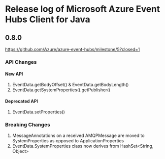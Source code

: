 # Release log of Microsoft Azure Event Hubs Client for Java

## 0.8.0

https://github.com/Azure/azure-event-hubs/milestone/5?closed=1

### API Changes
#### New API
1. EventData.getBodyOffset() & EventData.getBodyLength()
2. EventData.getSystemProperties().getPublisher()
#### Deprecated API
1. EventData.setProperties()

### Breaking Changes
1. MessageAnnotations on a received AMQPMessage are moved to SystemProperties as opposed to ApplicationProperties
2. EventData.SystemProperties class now derives from HashSet<String, Object>